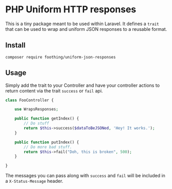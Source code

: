 # PHP Uniform HTTP responses

This is a tiny package meant to be used within Laravel.
It defines a `trait` that can be used to wrap and uniform
JSON responses to a reusable format.

## Install
`composer require foothing/uniform-json-responses`

## Usage
Simply add the trait to your Controller and have your controller
actions to return content via the trait `success` or `fail` api.

```php
class FooController {

	use WrapsResponses;

	public function getIndex() {
		// Do stuff
		return $this->success($dataToBeJSONed, 'Hey! It works.');
	}

	public function putIndex() {
		// Do more bad stuff.
		return $this->fail("Doh, this is broken", 500);
	}

}

```

The messages you can pass along with `success` and `fail`
will be included in a `X-Status-Message` header.


